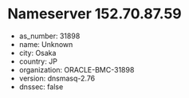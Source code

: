 # Nameserver 152.70.87.59

* as_number: 31898
* name: Unknown
* city: Osaka
* country: JP
* organization: ORACLE-BMC-31898
* version: dnsmasq-2.76
* dnssec: false
